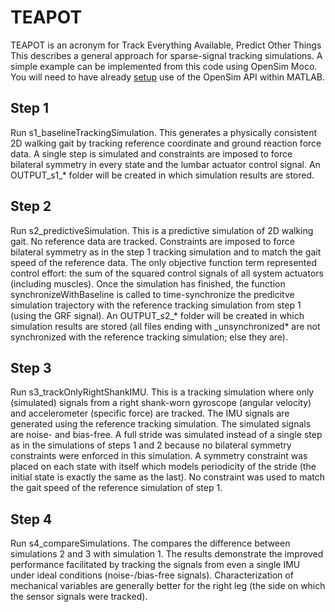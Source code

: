 # TEAPOT

TEAPOT is an acronym for Track Everything Available, Predict Other Things
This describes a general approach for sparse-signal tracking simulations.
A simple example can be implemented from this code using OpenSim Moco.
You will need to have already [setup](https://simtk-confluence.stanford.edu:8443/display/OpenSim/Scripting+with+Matlab) use of the OpenSim API within MATLAB.

## Step 1
Run s1_baselineTrackingSimulation.
This generates a physically consistent 2D walking gait by tracking reference coordinate and ground reaction force data. A single step is simulated and constraints are imposed to force bilateral symmetry in every state and the lumbar actuator control signal. An OUTPUT_s1_* folder will be created in which simulation results are stored.

## Step 2
Run s2_predictiveSimulation.
This is a predictive simulation of 2D walking gait. No reference data are tracked. Constraints are imposed to force bilateral symmetry as in the step 1 tracking simulation and to match the gait speed of the reference data. The only objective function term represented control effort: the sum of the squared control signals of all system actuators (including muscles). Once the simulation has finished, the function synchronizeWithBaseline is called to time-synchronize the predicitve simulation trajectory with the reference tracking simulation from step 1 (using the GRF signal). An OUTPUT_s2_* folder will be created in which simulation results are stored (all files ending with _unsynchronized* are not synchronized with the reference tracking simulation; else they are).

## Step 3
Run s3_trackOnlyRightShankIMU.
This is a tracking simulation where only (simulated) signals from a right shank-worn gyroscope (angular velocity) and accelerometer (specific force) are tracked. The IMU signals are generated using the reference tracking simulation. The simulated signals are noise- and bias-free. A full stride was simulated instead of a single step as in the simulations of steps 1 and 2 because no bilateral symmetry constraints were enforced in this simulation. A symmetry constraint was placed on each state with itself which models periodicity of the stride (the initial state is exactly the same as the last). No constraint was used to match the gait speed of the reference simulation of step 1. 

## Step 4
Run s4_compareSimulations.
The compares the difference between simulations 2 and 3 with simulation 1. The results demonstrate the improved performance facilitated by tracking the signals from even a single IMU under ideal conditions (noise-/bias-free signals). Characterization of mechanical variables are generally better for the right leg (the side on which the sensor signals were tracked).
